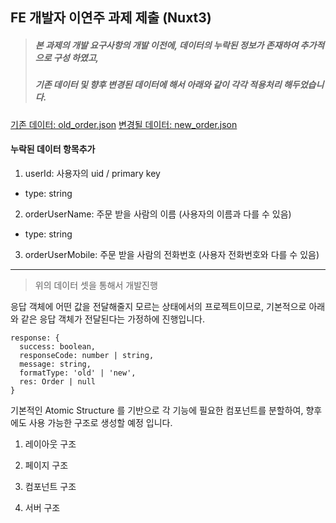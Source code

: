 ## FE 개발자 이연주 과제 제출 (Nuxt3)

> ##### 본 과제의 개발 요구사항의 개발 이전에, 데이터의 누락된 정보가 존재하여 추가적으로 구성 하였고,
> ##### 기존 데이터 및 향후 변경된 데이터에 해서 아래와 같이 각각 적용처리 해두었습니다.

[기존 데이터: old_order.json](./data/old_order.json)
[변경될 데이터: new_order.json](./data/new_order.json)

#### 누락된 데이터 항목추가

1. userId: 사용자의 uid / primary key
- type: string
2. orderUserName: 주문 받을 사람의 이름 (사용자의 이름과 다를 수 있음)
- type: string
3. orderUserMobile: 주문 받을 사람의 전화번호 (사용자 전화번호와 다를 수 있음)

---

> 위의 데이터 셋을 통해서 개발진행

응답 객체에 어떤 값을 전달해줄지 모르는 상태에서의 프로젝트이므로, 기본적으로 아래와 같은
응답 객체가 전달된다는 가정하에 진행입니다.

```interface
response: {
  success: boolean,
  responseCode: number | string,
  message: string,
  formatType: 'old' | 'new',
  res: Order | null
}
```

기본적인 Atomic Structure 를 기반으로 각 기능에 필요한 컴포넌트를 분할하여,
향후에도 사용 가능한 구조로 생성할 예정 입니다.

1. 레이아웃 구조

2. 페이지 구조

3. 컴포넌트 구조

4. 서버 구조